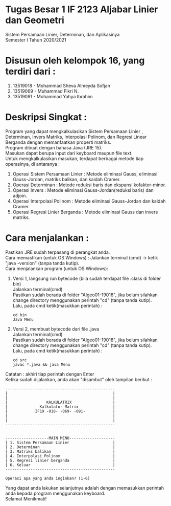 # Tugas Besar 1 IF 2123 Aljabar Linier dan  Geometri 
Sistem Persamaan Linier, Determinan, dan Aplikasinya\
Semester  I Tahun 2020/2021

# Disusun oleh kelompok 16, yang terdiri dari :
1. 13519018 - Mohammad Sheva Almeyda Sofjan
2. 13519069 - Muhammad Fikri N.
3. 13519091 - Mohammad Yahya Ibrahim

# Deskripsi Singkat : 
Program yang dapat mengkalkulasikan Sistem Persamaan Linier , Determinan, Invers Matriks, Interpolasi Polinom, dan Regresi Linear Berganda
dengan memanfaatkan properti matriks.\
Program dibuat dengan bahasa Java (JRE 15).\
Masukan dapat berupa input dari keyboard maupun file text.\
Untuk mengkalkulasikan masukan, terdapat berbagai metode tiap operasinya, di antaranya :
1. Operasi Sistem Persamaan Linier : Metode eliminasi Gauss, eliminasi Gauss-Jordan, matriks balikan, dan kaidah Cramer.
2. Operasi Determinan : Metode reduksi baris dan ekspansi kofaktor-minor.
3. Operasi Invers : Metode eliminasi Gauss-Jordan(reduksi baris) dan adjoin.
4. Operasi Interpolasi Polinom : Metode eliminasi Gauss-Jordan dan kaidah Cramer.
5. Operasi Regresi Linier Berganda : Metode eliminasi Gauss dan invers matriks.

# Cara menjalankan :
Pastikan JRE sudah terpasang di perangkat anda.\
Cara memastikan (untuk OS Windows) : Jalankan terminal (cmd) -> ketik "java -version" (tanpa tanda kutip).\
Cara menjalankan program (untuk OS Windows):
1. Versi 1, langsung run bytecode (bila sudah terdapat file .class di folder bin)\
    Jalankan terminal(cmd)\
    Pastikan sudah berada di folder "Algeo01-19018", jika belum silahkan change directory menggunakan perintah "cd" (tanpa tanda kutip).\
    Lalu, pada cmd ketik(masukkan perintah) : 
    ```
    cd bin
    Java Menu
    ```

2. Versi 2, membuat bytecode dari file .java \
    Jalankan terminal(cmd)\
    Pastikan sudah berada di folder "Algeo01-19018", jika belum silahkan change directory menggunakan perintah "cd" (tanpa tanda kutip).\
    Lalu, pada cmd ketik(masukkan perintah) :
    ```
    cd src
    javac *.java && java Menu
    ```
Catatan : akhiri tiap perintah dengan Enter\
Ketika sudah dijalankan, anda akan "disambut" oleh tampilan berikut :
```
------------------------------------------------
|                                              |
|                                              |
|                 KALKULATRIX                  |
|              Kalkulator Matrix               |
|            IF19 -018- -069- -091-            |
|                                              |
|                                              |
------------------------------------------------


-------------------MAIN MENU--------------------
| 1. Sistem Persamaan Linier                   |
| 2. Determinan                                |
| 3. Matriks balikan                           |
| 4. Interpolasi Polinom                       |
| 5. Regresi linier berganda                   |
| 6. Keluar                                    |
------------------------------------------------

Operasi apa yang anda inginkan? (1-6)
```
Yang dapat anda lakukan selanjutnya adalah dengan memasukkan perintah anda kepada program menggunakan keyboard.\
Selamat Menikmati!

